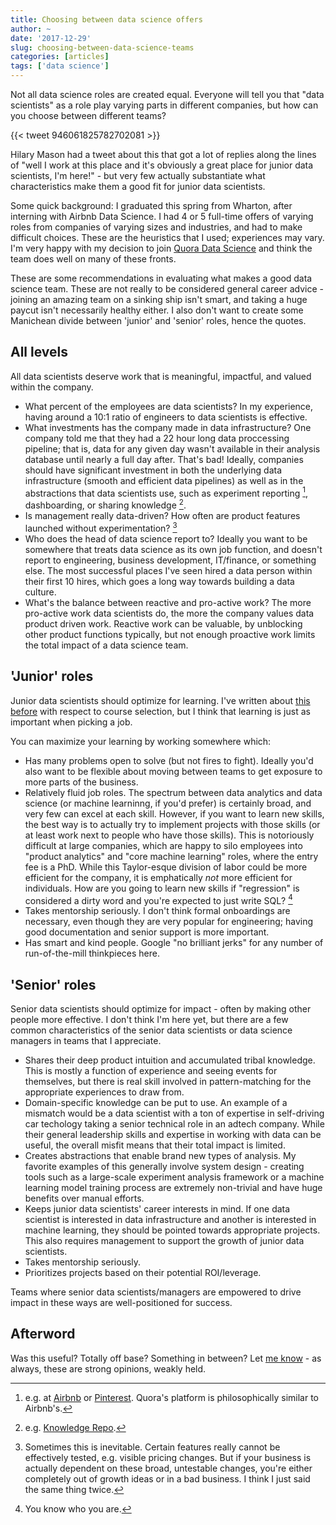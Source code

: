 ```yaml
---
title: Choosing between data science offers
author: ~
date: '2017-12-29'
slug: choosing-between-data-science-teams
categories: [articles]
tags: ['data science']
---
```


Not all data science roles are created equal. Everyone will tell you that "data scientists" as a role play varying parts in different companies, but how can you choose between different teams? 

{{< tweet 946061825782702081 >}}

Hilary Mason had a tweet about this that got a lot of replies along the lines of "well I work at this place and it's obviously a great place for junior data scientists, I'm here!" - but very few actually substantiate what characteristics make them a good fit for junior data scientists.

Some quick background: I graduated this spring from Wharton, after interning with Airbnb Data Science. I had 4 or 5 full-time offers of varying roles from companies of varying sizes and industries, and had to make difficult choices. These are the heuristics that I used; experiences may vary. I'm very happy with my decision to join [Quora Data Science](https://www.quora.com/careers/data_scientist) and think the team does well on many of these fronts.

These are some recommendations in evaluating what makes a good data science team. These are not really to be considered general career advice - joining an amazing team on a sinking ship isn't smart, and taking a huge paycut isn't necessarily healthy either. I also don't want to create some Manichean divide between 'junior' and 'senior' roles, hence the quotes.

## All levels

All data scientists deserve work that is meaningful, impactful, and valued within the company.

* What percent of the employees are data scientists? In my experience, having around a 10:1 ratio of engineers to data scientists is effective.
* What investments has the company made in data infrastructure? One company told me that they had a 22 hour long data proccessing pipeline; that is, data for any given day wasn't available in their analysis database until nearly a full day after. That's bad! Ideally, companies should have significant investment in both the underlying data infrastructure (smooth and efficient data pipelines) as well as in the abstractions that data scientists use, such as experiment reporting [^1], dashboarding, or sharing knowledge [^2].
* Is management really data-driven? How often are product features launched without experimentation? [^3]
* Who does the head of data science report to? Ideally you want to be somewhere that treats data science as its own job function, and doesn't report to engineering, business development,  IT/finance, or something else. The most successful places I've seen hired a data person within their first 10 hires, which goes a long way towards building a data culture.
* What's the balance between reactive and pro-active work? The more pro-active work data scientists do, the more the company values data product driven work. Reactive work can be valuable, by unblocking other product functions typically, but not enough proactive work limits the total impact of a data science team.

## 'Junior' roles

Junior data scientists should optimize for learning. I've written about [this before](http://hingeloss.com/post/2017/10/07/data-science-for-college-students-courses/) with respect to course selection, but I think that learning is just as important when picking a job.

You can maximize your learning by working somewhere which:

* Has many problems open to solve (but not fires to fight). Ideally you'd also want to be flexible about moving between teams to get exposure to more parts of the business.
* Relatively fluid job roles. The spectrum between data analytics and data science (or machine learninng, if you'd prefer) is certainly broad, and very few can excel at each skill. However, if you want to learn new skills, the best way is to actually try to implement projects with those skills (or at least work next to people who have those skills). This is notoriously difficult at large companies, which are happy to silo employees into "product analytics" and "core machine learning" roles, where the entry fee is a PhD. While this Taylor-esque division of labor could be more efficient for the company, it is emphatically *not* more efficient for individuals. How are you going to learn new skills if "regression" is considered a dirty word and you're expected to just write SQL? [^4]
* Takes mentorship seriously. I don't think formal onboardings are necessary, even though they are very popular for engineering; having good documentation and senior support is more important.
* Has smart and kind people. Google "no brilliant jerks" for any number of run-of-the-mill thinkpieces here.

## 'Senior' roles

Senior data scientists should optimize for impact - often by making other people more effective. I don't think I'm here yet, but there are a few common characteristics of the senior data scientists or data science managers in teams that I appreciate. 

* Shares their deep product intuition and accumulated tribal knowledge. This is mostly a function of experience and seeing events for themselves, but there is real skill involved in pattern-matching for the appropriate experiences to draw from. 
* Domain-specific knowledge can be put to use. An example of a mismatch would be a data scientist with a ton of expertise in self-driving car techology taking a senior technical role in an adtech company. While their general leadership skills and expertise in working with data can be useful, the overall misfit means that their total impact is limited.
* Creates abstractions that enable brand new types of analysis. My favorite examples of this generally involve system design - creating tools such as a large-scale experiment analysis framework or a machine learning model training process are extremely non-trivial and have huge benefits over manual efforts.
* Keeps junior data scientists' career interests in mind. If one data scientist is interested in data infrastructure and another is interested in machine learning, they should be pointed towards appropriate projects. This also requires management to support the growth of junior data scientists.
* Takes mentorship seriously.
* Prioritizes projects based on their potential ROI/leverage.

Teams where senior data scientists/managers are empowered to drive impact in these ways are well-positioned for success.

## Afterword

Was this useful? Totally off base? Something in between? Let [me know](https://twitter.com/hingeloss/) - as always, these are strong opinions, weakly held. 

[^1]: e.g. at [Airbnb](https://medium.com/airbnb-engineering/https-medium-com-jonathan-parks-scaling-erf-23fd17c91166) or [Pinterest](https://medium.com/@Pinterest_Engineering/building-pinterests-a-b-testing-platform-ab4934ace9f4). Quora's platform is philosophically similar to Airbnb's.

[^2]: e.g. [Knowledge Repo](https://medium.com/airbnb-engineering/scaling-knowledge-at-airbnb-875d73eff091). 

[^3]: Sometimes this is inevitable. Certain features really cannot be effectively tested, e.g. visible pricing changes. But if your business is actually dependent on these broad, untestable changes, you're either completely out of growth ideas or in a bad business. I think I just said the same thing twice.

[^4]: You know who you are.
